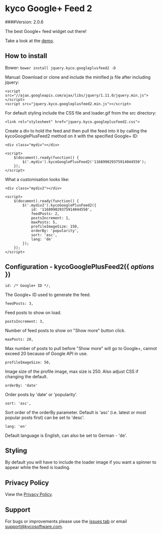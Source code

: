 kyco Google+ Feed 2
===================
####Version: 2.0.6

The best Google+ feed widget out there!

Take a look at the [demo](http://www.kycosoftware.com/projects/demo/googleplus-feed-widget-2).

How to install
--------------

Bower: `bower install jquery.kyco.googleplusfeed2 -D`

Manual: Download or clone and include the minified js file after including jquery:

	<script src="//ajax.googleapis.com/ajax/libs/jquery/1.11.0/jquery.min.js"></script>
	<script src="jquery.kyco.googleplusfeed2.min.js"></script>

For default styling include the CSS file and loader.gif from the src directory:

	<link rel="stylesheet" href="jquery.kyco.googleplusfeed2.css">

Create a div to hold the feed and then pull the feed into it by calling the
kycoGooglePlusFeed2 method on it with the specified Google+ ID:

	<div class="mydiv"></div>

	<script>
		$(document).ready(function() {
			$('.mydiv').kycoGooglePlusFeed2('116899029375914044550');
		});
	</script>

What a customisation looks like:

	<div class="mydiv2"></div>

	<script>
		$(document).ready(function() {
			$('.mydiv2').kycoGooglePlusFeed2({
				id: '116899029375914044550',
				feedPosts: 2,
				postsIncrement: 1,
				maxPosts: 5,
				profileImageSize: 150,
				orderBy: 'popularity',
				sort: 'asc',
				lang: 'de'
			});
		});
	</script>


Configuration - kycoGooglePlusFeed2({ *options* })
--------------------------------------------------

	id: /* Google+ ID */,

The Google+ ID used to generate the feed.

	feedPosts: 3,

Feed posts to show on load.

	postsIncrement: 3,

Number of feed posts to show on "Show more" button click.

	maxPosts: 20,

Max number of posts to pull before "Show more" will go to Google+, cannot exceed 20
because of Google API in use.

	profileImageSize: 50,

Image size of the profile image, max size is 250. Also adjust CSS if changing the default.

	orderBy: 'date'

Order posts by 'date' or 'popularity'.

	sort: 'asc',

Sort order of the orderBy parameter. Default is 'asc' (i.e. latest or most popular posts first) can be set to 'desc'.

	lang: 'en'

Default language is English, can also be set to German - 'de'.


Styling
-------

By default you will have to include the loader image if you want
a spinner to appear while the feed is loading.


Privacy Policy
--------------

View the [Privacy Policy](https://github.com/kyco/jquery.kyco.googleplusfeed2/wiki/Privacy-Policy).


Support
-------

For bugs or improvements please use the [issues tab](https://github.com/kyco/jquery.kyco.googleplusfeed2/issues)
or email [support@kycosoftware.com](mailto:support@kycosoftware.com).
